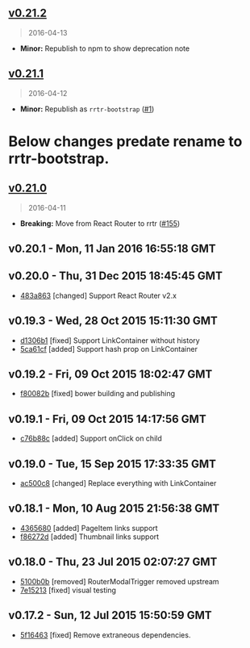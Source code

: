 ## [v0.21.2]
> 2016-04-13

- **Minor:** Republish to npm to show deprecation note

[v0.21.2]: https://github.com/react-bootstrap/rrtr-bootstrap/compare/v0.21.1...v0.21.2


## [v0.21.1]
> 2016-04-12

- **Minor:** Republish as `rrtr-bootstrap` ([#1])

[v0.21.1]: https://github.com/react-bootstrap/rrtr-bootstrap/compare/v0.21.0...v0.21.1
[#1]: https://github.com/react-bootstrap/react-router-bootstrap/pull/1

# Below changes predate rename to rrtr-bootstrap.

## [v0.21.0]
> 2016-04-11

- **Breaking:** Move from React Router to rrtr ([#155])

[v0.21.0]: https://github.com/react-bootstrap/react-router-bootstrap/compare/v0.20.1...v0.21.0
[#155]: https://github.com/react-bootstrap/react-router-bootstrap/pull/155


v0.20.1 - Mon, 11 Jan 2016 16:55:18 GMT
---------------------------------------





v0.20.0 - Thu, 31 Dec 2015 18:45:45 GMT
---------------------------------------

- [483a863](../../commit/483a863) [changed] Support React Router v2.x



v0.19.3 - Wed, 28 Oct 2015 15:11:30 GMT
---------------------------------------

- [d1306b1](../../commit/d1306b1) [fixed] Support LinkContainer without history
- [5ca61cf](../../commit/5ca61cf) [added] Support hash prop on LinkContainer



v0.19.2 - Fri, 09 Oct 2015 18:02:47 GMT
---------------------------------------

- [f80082b](../../commit/f80082b) [fixed] bower building and publishing



v0.19.1 - Fri, 09 Oct 2015 14:17:56 GMT
---------------------------------------

- [c76b88c](../../commit/c76b88c) [added] Support onClick on child



v0.19.0 - Tue, 15 Sep 2015 17:33:35 GMT
---------------------------------------

- [ac500c8](../../commit/ac500c8) [changed] Replace everything with LinkContainer



v0.18.1 - Mon, 10 Aug 2015 21:56:38 GMT
---------------------------------------

- [4365680](../../commit/4365680) [added] PageItem links support
- [f86272d](../../commit/f86272d) [added] Thumbnail links support



v0.18.0 - Thu, 23 Jul 2015 02:07:27 GMT
---------------------------------------

- [5100b0b](../../commit/5100b0b) [removed] RouterModalTrigger removed upstream
- [7e15213](../../commit/7e15213) [fixed] visual testing



v0.17.2 - Sun, 12 Jul 2015 15:50:59 GMT
---------------------------------------

- [5f16463](../../commit/5f16463) [fixed] Remove extraneous dependencies.
